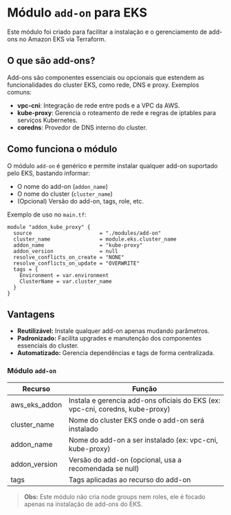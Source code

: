 # Módulo `add-on` para EKS

Este módulo foi criado para facilitar a instalação e o gerenciamento de add-ons no Amazon EKS via Terraform.

## O que são add-ons?

Add-ons são componentes essenciais ou opcionais que estendem as funcionalidades do cluster EKS, como rede, DNS e proxy. Exemplos comuns:
- **vpc-cni**: Integração de rede entre pods e a VPC da AWS.
- **kube-proxy**: Gerencia o roteamento de rede e regras de iptables para serviços Kubernetes.
- **coredns**: Provedor de DNS interno do cluster.

## Como funciona o módulo

O módulo `add-on` é genérico e permite instalar qualquer add-on suportado pelo EKS, bastando informar:
- O nome do add-on (`addon_name`)
- O nome do cluster (`cluster_name`)
- (Opcional) Versão do add-on, tags, role, etc.

Exemplo de uso no `main.tf`:

```hcl
module "addon_kube_proxy" {
  source                      = "./modules/add-on"
  cluster_name                = module.eks.cluster_name
  addon_name                  = "kube-proxy"
  addon_version               = null
  resolve_conflicts_on_create = "NONE"
  resolve_conflicts_on_update = "OVERWRITE"
  tags = {
    Environment = var.environment
    ClusterName = var.cluster_name
  }
}
```

## Vantagens

- **Reutilizável:** Instale qualquer add-on apenas mudando parâmetros.
- **Padronizado:** Facilita upgrades e manutenção dos componentes essenciais do cluster.
- **Automatizado:** Gerencia dependências e tags de forma centralizada.

### Módulo `add-on` 

| Recurso             | Função                                                        |
|---------------------|---------------------------------------------------------------|
| aws_eks_addon       | Instala e gerencia add-ons oficiais do EKS (ex: vpc-cni, coredns, kube-proxy) |
| cluster_name        | Nome do cluster EKS onde o add-on será instalado              |
| addon_name          | Nome do add-on a ser instalado (ex: vpc-cni, kube-proxy)      |
| addon_version       | Versão do add-on (opcional, usa a recomendada se null)        |
| tags                | Tags aplicadas ao recurso do add-on                           |

> **Obs:** Este módulo não cria node groups nem roles, ele é focado apenas na instalação de add-ons do EKS.
